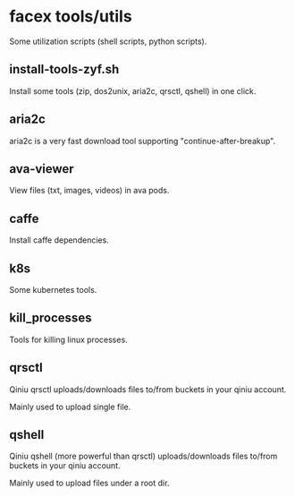 # facex tools/utils

Some utilization scripts (shell scripts, python scripts).

## install-tools-zyf.sh
Install some tools (zip, dos2unix, aria2c, qrsctl, qshell) in one click.

## aria2c
aria2c is a very fast download tool supporting "continue-after-breakup".

## ava-viewer
View files (txt, images, videos) in ava pods.

## caffe
Install caffe dependencies.

## k8s
Some kubernetes tools.

## kill_processes
Tools for killing linux processes.

## qrsctl
Qiniu qrsctl uploads/downloads files to/from buckets in your qiniu account.

Mainly used to upload single file.

## qshell
Qiniu qshell (more powerful than qrsctl) uploads/downloads files to/from buckets in your qiniu account.

Mainly used to upload files under a root dir.